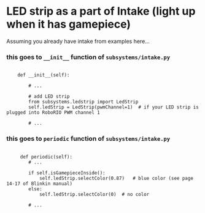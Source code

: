 # LED strip as a part of Intake (light up when it has gamepiece)

Assuming you already have intake from examples here...

### this goes to `__init__` function of `subsystems/intake.py`

```python3

    def __init__(self):

        # ...

        # add LED strip
        from subsystems.ledstrip import LedStrip
        self.ledStrip = LedStrip(pwmChannel=1)  # if your LED strip is plugged into RoboRIO PWM channel 1

        # ...

```

### this goes to `periodic` function of `subsystems/intake.py`

```python3

     def periodic(self):
        # ...

        if self.isGamepieceInside():
            self.ledStrip.selectColor(0.87)   # blue color (see page 14-17 of Blinkin manual)
        else:
            self.ledStrip.selectColor(0)  # no color

        # ...

```
